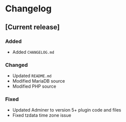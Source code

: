 # Changelog

## [Current release]

### Added

- Added `CHANGELOG.md`

### Changed

- Updated `README.md`
- Modified MariaDB source
- Modified PHP source

### Fixed

- Updated Adminer to version 5+ plugin code and files
- Fixed tzdata time zone issue
